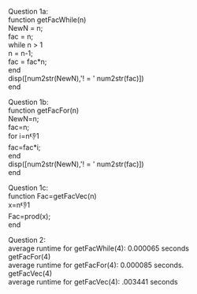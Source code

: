 Question 1a:   
function getFacWhile(n)  
    NewN = n;  
    fac = n;  
    while n > 1  
        n = n-1;  
        fac = fac*n;  
    end  
    disp([num2str(NewN),'! = ' num2str(fac)])  
end  

Question 1b:    
function getFacFor(n)  
NewN=n;  
fac=n;   
for i=n:-1:1    
fac=fac*i;    
end    
 disp([num2str(NewN),'! = ' num2str(fac)])  
end  

Question 1c:  
function Fac=getFacVec(n)  
x=n:-1:1  
Fac=prod(x);  
end  

Question 2:  
average runtime for getFacWhile(4): 0.000065 seconds    
getFacFor(4)  
average runtime for getFacFor(4): 0.000085 seconds.  
getFacVec(4)  
average runtime for getFacVec(4): .003441 seconds  
